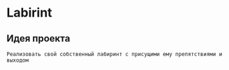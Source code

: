 # Labirint
## Идея проекта
    Реализовать свой собственный лабиринт с присущими ему препятствиями и выходом 
